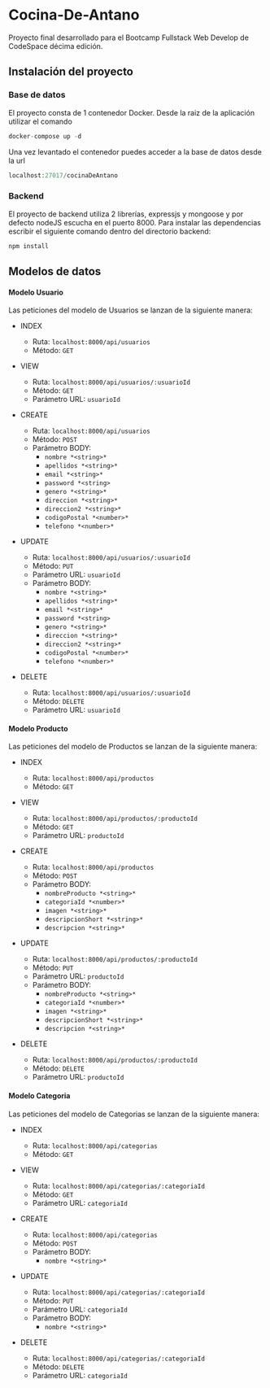 # Cocina-De-Antano
Proyecto final desarrollado para el Bootcamp Fullstack Web Develop de CodeSpace décima edición.

## Instalación del proyecto
### Base de datos
El proyecto consta de 1 contenedor Docker.
Desde la raiz de la aplicación utilizar el comando 
```php
docker-compose up -d
```
Una vez levantado el contenedor puedes acceder a la base de datos desde la url 
```php
localhost:27017/cocinaDeAntano
```
### Backend
El proyecto de backend utiliza 2 librerías, expressjs y mongoose y por defecto nodeJS escucha en el puerto 8000.
Para instalar las dependencias escribir el siguiente comando dentro del directorio backend:
```javascript
npm install
```

## Modelos de datos

#### **Modelo Usuario**
Las peticiones del modelo de Usuarios se lanzan de la siguiente manera:

- INDEX
    - Ruta: `localhost:8000/api/usuarios`
    - Método: `GET`

- VIEW
    - Ruta: `localhost:8000/api/usuarios/:usuarioId`
    - Método: `GET`
    - Parámetro URL: `usuarioId`

- CREATE
    - Ruta: `localhost:8000/api/usuarios`
    - Método: `POST`
    - Parámetro BODY:
        - `nombre *<string>*`
        - `apellidos *<string>*`
        - `email *<string>*`
        - `password *<string>`
        - `genero *<string>*`
        - `direccion *<string>*`
        - `direccion2 *<string>*`
        - `codigoPostal *<number>*`
        - `telefono *<number>*`

- UPDATE
    - Ruta: `localhost:8000/api/usuarios/:usuarioId`
    - Método: `PUT`
    - Parámetro URL: `usuarioId`
    - Parámetro BODY:
        - `nombre *<string>*`
        - `apellidos *<string>*`
        - `email *<string>*`
        - `password *<string>`
        - `genero *<string>*`
        - `direccion *<string>*`
        - `direccion2 *<string>*`
        - `codigoPostal *<number>*`
        - `telefono *<number>*`

- DELETE
    - Ruta: `localhost:8000/api/usuarios/:usuarioId`
    - Método: `DELETE`
    - Parámetro URL: `usuarioId`

#### **Modelo Producto**
Las peticiones del modelo de Productos se lanzan de la siguiente manera:

- INDEX
    - Ruta: `localhost:8000/api/productos`
    - Método: `GET`

- VIEW
    - Ruta: `localhost:8000/api/productos/:productoId`
    - Método: `GET`
    - Parámetro URL: `productoId`

- CREATE
    - Ruta: `localhost:8000/api/productos`
    - Método: `POST`
    - Parámetro BODY:
        - `nombreProducto *<string>*`
        - `categoriaId *<number>*`
        - `imagen *<string>*`
        - `descripcionShort *<string>*`
        - `descripcion *<string>*`

- UPDATE
    - Ruta: `localhost:8000/api/productos/:productoId`
    - Método: `PUT`
    - Parámetro URL: `productoId`
    - Parámetro BODY:
        - `nombreProducto *<string>*`
        - `categoriaId *<number>*`
        - `imagen *<string>*`
        - `descripcionShort *<string>*`
        - `descripcion *<string>*`

- DELETE
    - Ruta: `localhost:8000/api/productos/:productoId`
    - Método: `DELETE`
    - Parámetro URL: `productoId`


#### **Modelo Categoria**
Las peticiones del modelo de Categorias se lanzan de la siguiente manera:

- INDEX
    - Ruta: `localhost:8000/api/categorias`
    - Método: `GET`

- VIEW
    - Ruta: `localhost:8000/api/categorias/:categoriaId`
    - Método: `GET`
    - Parámetro URL: `categoriaId`

- CREATE
    - Ruta: `localhost:8000/api/categorias`
    - Método: `POST`
    - Parámetro BODY:
        - `nombre *<string>*`

- UPDATE
    - Ruta: `localhost:8000/api/categorias/:categoriaId`
    - Método: `PUT`
    - Parámetro URL: `categoriaId`
    - Parámetro BODY:
        - `nombre *<string>*`

- DELETE
    - Ruta: `localhost:8000/api/categorias/:categoriaId`
    - Método: `DELETE`
    - Parámetro URL: `categoriaId`
        

        


